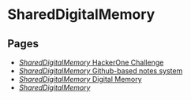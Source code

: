 # SharedDigitalMemory

## Pages
* [*SharedDigitalMemory* HackerOne Challenge](../memory/8e3dd116-046c-4b4f-bc15-9573c61a04b7.md)
* [*SharedDigitalMemory* Github-based notes system](../memory/2095cb30-f43d-4ad0-8d98-a18d497bd613.md)
* [*SharedDigitalMemory* Digital Memory](../memory/a2f44dea-187a-4c2f-94ed-4bb17529847b.md)
* [*SharedDigitalMemory*](../memory/b809f4b1-6015-4b59-8e20-9a4cf7f3c47e.md)
